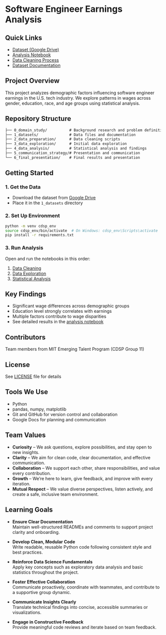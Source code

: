 # Software Engineer Earnings Analysis

## Quick Links

- [Dataset (Google Drive)](https://drive.google.com/file/d/13S9KWvOleAu-V_32Cpyrn8KHm1BnURN0/view?usp=sharing)
- [Analysis Notebook](4_data_analysis/software_engineering_dataset_analysis.ipynb)
- [Data Cleaning Process](2_data_preparation/employment_dataset_cleaning_script.ipynb)
- [Dataset Documentation](1_datasets/DATA_SOURCE.md)

## Project Overview

This project analyzes demographic factors influencing software engineer earnings 
in the U.S. tech industry. We explore patterns in wages across gender, education, 
race, and age groups using statistical analysis.

## Repository Structure

```markdown
├── 0_domain_study/          # Background research and problem definition
├── 1_datasets/              # Data files and documentation
├── 2_data_preparation/      # Data cleaning scripts
├── 3_data_exploration/      # Initial data exploration
├── 4_data_analysis/         # Statistical analysis and findings
├── 5_communication_strategy/# Presentation and communication
└── 6_final_presentation/    # Final results and presentation
```

## Getting Started

### 1. Get the Data

- Download the dataset from [Google Drive](https://drive.google.com/file/d/13S9KWvOleAu-V_32Cpyrn8KHm1BnURN0/view?usp=sharing)
- Place it in the `1_datasets` directory

### 2. Set Up Environment

```bash
python -m venv cdsp_env
source cdsp_env/bin/activate  # On Windows: cdsp_env\Scripts\activate
pip install -r requirements.txt
```

### 3. Run Analysis

Open and run the notebooks in this order:

1. [Data Cleaning](2_data_preparation/employment_dataset_cleaning_script.ipynb)
2. [Data Exploration](3_data_exploration/explore_software_engineers_dataset.ipynb)
3. [Statistical Analysis](4_data_analysis/software_engineering_dataset_analysis.ipynb)

## Key Findings

- Significant wage differences across demographic groups
- Education level strongly correlates with earnings
- Multiple factors contribute to wage disparities
- See detailed results in the [analysis notebook](4_data_analysis/software_engineering_dataset_analysis.ipynb)

## Contributors

Team members from MIT Emerging Talent Program (CDSP Group 11)

## License

See [LICENSE](LICENSE) file for details

## Tools We Use

- Python
- pandas, numpy, matplotlib
- Git and GitHub for version control and collaboration
- Google Docs for planning and communication

## Team Values

- **Curiosity** – We ask questions, explore possibilities,
and stay open to new insights.  
- **Clarity** – We aim for clean code, clear documentation,
and effective communication.  
- **Collaboration** – We support each other, share responsibilities,
and value every contribution.  
- **Growth** – We’re here to learn, give feedback, and improve with
every iteration.
- **Mutual Respect** – We value diverse perspectives, listen actively,
and create a safe, inclusive team environment.

## Learning Goals

- **Ensure Clear Documentation**  
  Maintain well-structured READMEs and comments to support project
  clarity and onboarding.

- **Develop Clean, Modular Code**  
  Write readable, reusable Python code following consistent
  style and best practices.

- **Reinforce Data Science Fundamentals**  
  Apply key concepts such as exploratory data analysis
  and basic statistics throughout the project.

- **Foster Effective Collaboration**  
  Communicate proactively, coordinate with teammates,
  and contribute to a supportive group dynamic.

- **Communicate Insights Clearly**  
  Translate technical findings into concise, accessible
  summaries or visualizations.

- **Engage in Constructive Feedback**  
  Provide meaningful code reviews and iterate based on team feedback.
